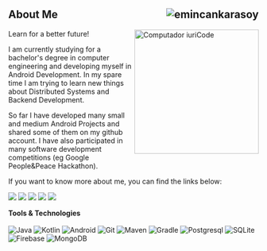 <h2 align="left">About Me <img src="https://komarev.com/ghpvc/?username=emincankarasoy&label=Visitors&color=success&style=flat" alt="emincankarasoy" align="right"/></h2>

<img src="https://i.hizliresim.com/t5yhn7j.png" min-width="100px" max-width="300px" height="250px" align="right" alt="Computador iuriCode">

<p align="left">
Learn for a better future!
</p>

<p align="left">
I am currently studying for a bachelor's degree in computer engineering and developing myself in Android Development. In my spare time I am trying to learn new things about Distributed Systems and Backend Development.
</p>

<p align="left">
So far I have developed many small and medium Android Projects and shared some of them on my github account. I have also participated in many software development competitions (eg Google People&Peace Hackathon).
</p>

<p align="left">
If you want to know more about me, you can find the links below:
</p>
  
<p align="left">
  <a href="#" alt="Linkedin">
  <img src="https://img.shields.io/badge/LinkedIn-0077B5?style=flat&logo=linkedin&logoColor=white" /></a>
  
  <a href="#" alt="Twitter">
  <img src="https://img.shields.io/badge/Twitter-1DA1F2?style=flat&logo=twitter&logoColor=white" /></a>
  
  <a href="#" alt="Gmail">
  <img src="https://img.shields.io/badge/Gmail-D14836?style=flat&logo=gmail&logoColor=white" /></a>

  <a href="#" alt="Stackoverflow">
  <img src="https://img.shields.io/badge/Stack_Overflow-FE7A16?style=flat&logo=stack-overflow&logoColor=white"/></a>
  
  <a href="#" alt="Medium">
  <img src="https://img.shields.io/badge/Medium-292929?style=flat&logo=medium&logoColor=white" /></a>

</p>  


**Tools & Technologies** <br> <br>
  ![Java](https://img.shields.io/badge/Java-ED8B00?style=flat&logo=java&logoColor=white)
  ![Kotlin](https://img.shields.io/badge/Kotlin-0095D5?&style=flat&logo=kotlin&logoColor=white)
  ![Android](https://img.shields.io/badge/Android-6DB33F?style=flat&logo=android&logoColor=white)
  ![Git](https://img.shields.io/badge/Git-E34F26?style=flat&logo=git&logoColor=white)
  ![Maven](https://img.shields.io/badge/Maven-DD0031?style=flat&logo=apache&logoColor=white)
  ![Gradle](https://img.shields.io/badge/Gradle-0175C2?style=flat&logo=gradle&logoColor=white)
  ![Postgresql](https://img.shields.io/badge/PostgreSQL-316192?style=flat&logo=postgresql&logoColor=white)
  ![SQLite](https://img.shields.io/badge/SQLite-07405E?style=flat&logo=sqlite&logoColor=white)
  ![Firebase](https://img.shields.io/badge/Firebase-F29D0C?style=flat&logo=firebase&logoColor=white)
  ![MongoDB](https://img.shields.io/badge/MongoDB-4EA94B?style=flat&logo=mongodb&logoColor=white)



